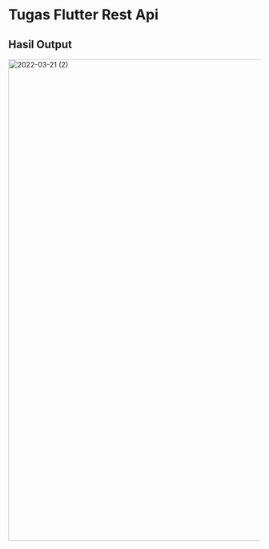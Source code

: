 # Tugas Flutter Rest Api

## Hasil Output

<img width="960" alt="2022-03-21 (2)" src="https://user-images.githubusercontent.com/74824846/159296231-73d3ef18-27a3-4d5c-b95e-fe07896ca451.png">
